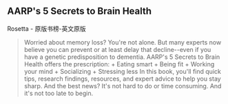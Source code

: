 ## AARP's 5 Secrets to Brain Health

Rosetta  -  原版书榜-英文原版

> Worried about memory loss? You're not alone. But many experts now believe you can prevent or at least delay that decline--even if you have a genetic predisposition to dementia. AARP's 5 Secrets to Brain Health offers the prescription: + Eating smart + Being fit + Working your mind + Socializing + Stressing less In this book, you'll find quick tips, research findings, resources, and expert advice to help you stay sharp. And the best news? It's not hard to do or time consuming. And it's not too late to begin.
